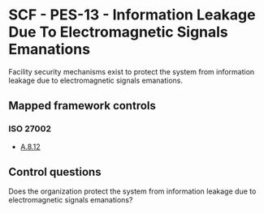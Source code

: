 # SCF - PES-13 - Information Leakage Due To Electromagnetic Signals Emanations
Facility security mechanisms exist to protect the system from information leakage due to electromagnetic signals emanations. 
## Mapped framework controls
### ISO 27002
- [A.8.12](../iso27002/a-8.md#a812)
  
## Control questions
Does the organization protect the system from information leakage due to electromagnetic signals emanations? 
  